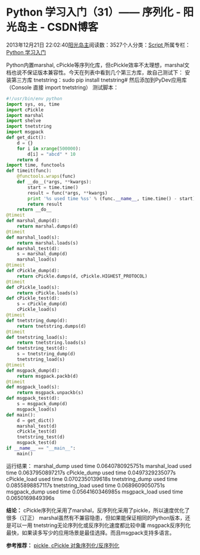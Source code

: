 
# Python 学习入门（31）—— 序列化 - 阳光岛主 - CSDN博客

2013年12月21日 22:02:40[阳光岛主](https://me.csdn.net/sunboy_2050)阅读数：3527个人分类：[Script																](https://blog.csdn.net/sunboy_2050/article/category/694817)
所属专栏：[Python 学习入门](https://blog.csdn.net/column/details/python-learning.html)



Python内置marshal, cPickle等序列化库，但cPickle效率不太理想，marshal文档也说不保证版本兼容性。今天在列表中看到几个第三方库，故自己测试下：
安装第三方库 tnetstring：sudo pip install tnetstring\# 然后添加到PyDev应用库（Console 直接 import tnetstring）
测试脚本：
```python
#!/usr/bin/env python
import sys, os, time
import cPickle
import marshal
import shelve
import tnetstring
import msgpack
def get_dict():
    d = {}
    for i in xrange(500000):
        d[i] = "abcd" * 10
    return d
import time, functools
def timeit(func):
    @functools.wraps(func)
    def __do__(*args, **kwargs):
        start = time.time()
        result = func(*args, **kwargs)
        print '%s used time %ss' % (func.__name__, time.time() - start)
        return result
    return __do__
@timeit
def marshal_dump(d):
    return marshal.dumps(d)
@timeit
def marshal_load(s):
    return marshal.loads(s)
def marshal_test(d):
    s = marshal_dump(d)
    marshal_load(s)
@timeit
def cPickle_dump(d):
    return cPickle.dumps(d, cPickle.HIGHEST_PROTOCOL)
@timeit
def cPickle_load(s):
    return cPickle.loads(s)
def cPickle_test(d):
    s = cPickle_dump(d)
    cPickle_load(s)
@timeit
def tnetstring_dump(d):
    return tnetstring.dumps(d)
@timeit
def tnetstring_load(s):
    return tnetstring.loads(s)
def tnetstring_test(d):
    s = tnetstring_dump(d)
    tnetstring_load(s)
@timeit
def msgpack_dump(d):
    return msgpack.packb(d)
@timeit
def msgpack_load(s):
    return msgpack.unpackb(s)
def msgpack_test(d):
    s = msgpack_dump(d)
    msgpack_load(s)
def main():
    d = get_dict()
    marshal_test(d)
    cPickle_test(d)
    tnetstring_test(d)
    msgpack_test(d)
if __name__ == "__main__":
    main()
```
运行结果：
marshal_dump used time 0.0640780925751s
marshal_load used time 0.0637950897217s
cPickle_dump used time 0.0497329235077s
cPickle_load used time 0.0702350139618s
tnetstring_dump used time 0.0855898857117s
tnetstring_load used time 0.0689609050751s
msgpack_dump used time 0.0564160346985s
msgpack_load used time 0.0650169849396s

**结论：**
cPickle序列化采用了marshal，反序列化采用了pickle，所以速度优化了很多（订正）
marshal虽然有不兼容隐患，但如果能保证相同的Python版本，还是可以一用
tnetstring无论序列化或反序列化速度都比较中庸
msgpack反序列化最快，如果读多写少的应用场景是最佳选择。而且msgpack支持多语言。

**参考推荐：**
[pickle, cPickle 对象序列化/反序列化](http://blog.csdn.net/jgood/article/details/4564014)



